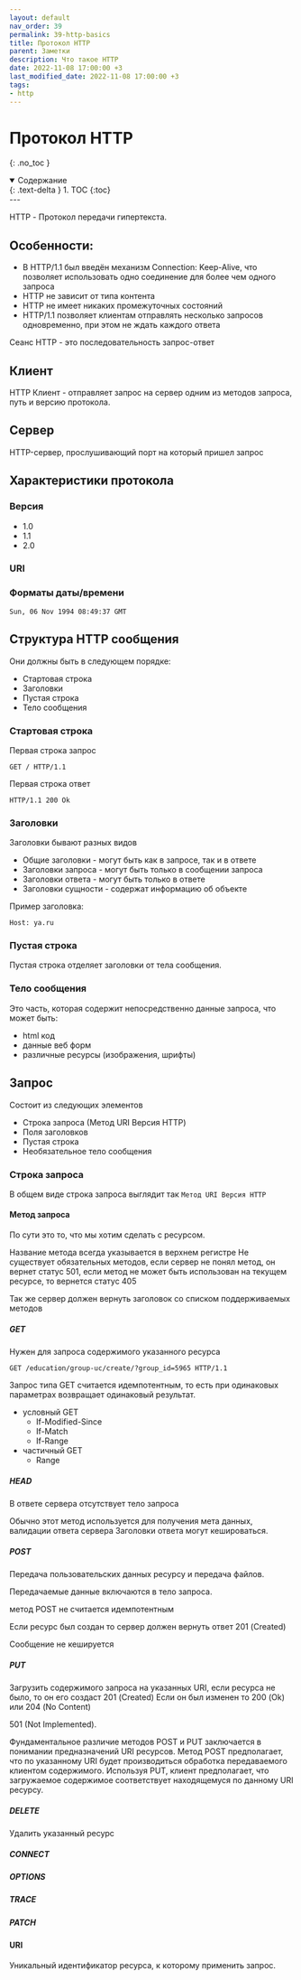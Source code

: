 ```yaml
---
layout: default
nav_order: 39
permalink: 39-http-basics
title: Протокол HTTP
parent: Заметки
description: Что такое HTTP
date: 2022-11-08 17:00:00 +3
last_modified_date: 2022-11-08 17:00:00 +3
tags:
- http
---
```


# Протокол HTTP
{: .no_toc }

<details open markdown="block">
  <summary>
    Содержание
  </summary>
  {: .text-delta }
1. TOC
{:toc}
</details>
---

HTTP - Протокол передачи гипертекста.

## Особенности:

- В HTTP/1.1 был введён механизм Connection: Keep-Alive, что позволяет использовать одно соединение для более чем одного запроса
- HTTP не зависит от типа контента
- HTTP не имеет никаких промежуточных состояний
- HTTP/1.1 позволяет клиентам отправлять несколько запросов одновременно, при этом не ждать каждого ответа

Сеанс HTTP - это последовательность запрос-ответ

## Клиент

HTTP Клиент - отправляет запрос на сервер одним из методов запроса, путь и версию протокола.

## Сервер

HTTP-сервер, прослушивающий порт на который пришел запрос

## Характеристики протокола

### Версия

- 1.0
- 1.1
- 2.0

### URI

### Форматы даты/времени

```text
Sun, 06 Nov 1994 08:49:37 GMT
```

## Структура HTTP сообщения

Они должны быть в следующем порядке:

- Стартовая строка
- Заголовки
- Пустая строка
- Тело сообщения

### Стартовая строка

Первая строка запрос

```http request
GET / HTTP/1.1
```

Первая строка ответ

```http request
HTTP/1.1 200 Ok
```

### Заголовки

Заголовки бывают разных видов

- Общие заголовки - могут быть как в запросе, так и в ответе
- Заголовки запроса - могут быть только в сообщении запроса
- Заголовки ответа - могут быть только в ответе
- Заголовки сущности - содержат информацию об объекте

Пример заголовка:

```http request
Host: ya.ru
```

### Пустая строка

Пустая строка отделяет заголовки от тела сообщения.

### Тело сообщения

Это часть, которая содержит непосредственно данные запроса, что может быть:

- html код
- данные веб форм
- различные ресурсы (изображения, шрифты)

## Запрос

Состоит из следующих элементов

- Строка запроса (Метод URI Версия HTTP)
- Поля заголовков
- Пустая строка
- Необязательное тело сообщения

### Строка запроса

В общем виде строка запроса выглядит так `Метод URI Версия HTTP`

#### Метод запроса

По сути это то, что мы хотим сделать с ресурсом.

Название метода всегда указывается в верхнем регистре
Не существует обязательных методов, если сервер не понял метод, он вернет статус 501,
если метод не может быть использован на текущем ресурсе, то вернется статус 405

Так же сервер должен вернуть заголовок со списком поддерживаемых методов

##### GET

Нужен для запроса содержимого указанного ресурса

```http request
GET /education/group-uc/create/?group_id=5965 HTTP/1.1
```

Запрос типа GET считается идемпотентным, то есть при одинаковых параметрах
возвращает одинаковый результат.

- условный GET 
  - If-Modified-Since
  - If-Match
  - If-Range
- частичный GET
  - Range

##### HEAD

В ответе сервера отсутствует тело запроса

Обычно этот метод используется для получения мета данных, валидации ответа сервера
Заголовки ответа могут кешироваться.

##### POST

Передача пользовательских данных ресурсу и передача файлов.

Передачаемые данные включаются в тело запроса.

метод POST не считается идемпотентным

Если ресурс был создан то сервер должен вернуть ответ 201 (Created)

Сообщение не кешируется

##### PUT

Загрузить содержимого запроса на указанных URI, если ресурса не было, то он его создаст 201 (Created)
Если он был изменен то  200 (Ok) или 204 (No Content)

501 (Not Implemented).

Фундаментальное различие методов POST и PUT заключается в понимании предназначений URI ресурсов. Метод POST предполагает, что по указанному URI будет производиться обработка передаваемого клиентом содержимого. Используя PUT, клиент предполагает, что загружаемое содержимое соответствует находящемуся по данному URI ресурсу. 

##### DELETE

Удалить указанный ресурс

##### CONNECT
##### OPTIONS
##### TRACE
##### PATCH

#### URI

Уникальный идентификатор ресурса, к которому применить запрос.